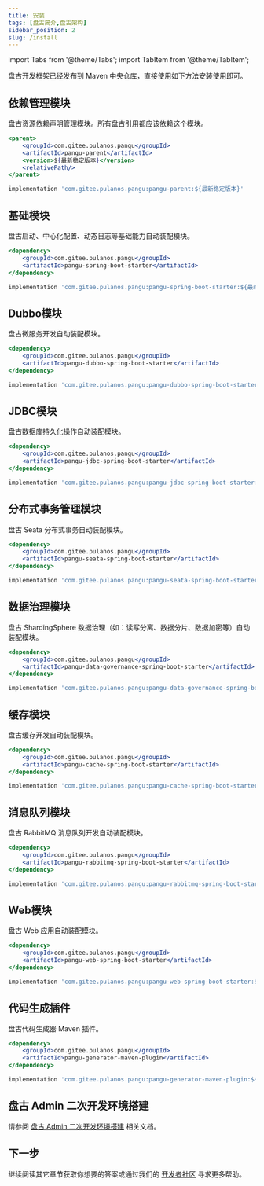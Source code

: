 ```yaml
---
title: 安装
tags: [盘古简介,盘古架构]
sidebar_position: 2
slug: /install
---
```

<head>
  <title>盘古开发框架 | 安装 | 依赖管理模块 | 基础模块 | Dubbo模块 | JDBC模块 | 分布式事务管理模块 | 数据治理模块 | 缓存模块 | 消息队列模块 | 网关模块 | Web模块 | 代码生成插件</title>
  <meta name="keywords" content="盘古开发框架 | 安装 | 依赖管理模块 | 基础模块 | Dubbo模块 | JDBC模块 | 分布式事务管理模块 | 数据治理模块 | 缓存模块 | 消息队列模块 | 网关模块 | Web模块 | 代码生成插件" />
</head>

import Tabs from '@theme/Tabs';
import TabItem from '@theme/TabItem';

盘古开发框架已经发布到 Maven 中央仓库，直接使用如下方法安装使用即可。

## 依赖管理模块
盘古资源依赖声明管理模块。所有盘古引用都应该依赖这个模块。

<Tabs>
<TabItem value="maven" label="Maven坐标">

```jsx
<parent>
	<groupId>com.gitee.pulanos.pangu</groupId>
	<artifactId>pangu-parent</artifactId>
	<version>${最新稳定版本}</version>
	<relativePath/>
</parent>
```

</TabItem>

<TabItem value="Gradle" label="Gradle DSL">

```jsx
implementation 'com.gitee.pulanos.pangu:pangu-parent:${最新稳定版本}'
```
</TabItem>
</Tabs>

## 基础模块	
盘古启动、中心化配置、动态日志等基础能力自动装配模块。
<Tabs>
<TabItem value="maven" label="Maven坐标">

```jsx
<dependency>
    <groupId>com.gitee.pulanos.pangu</groupId>
    <artifactId>pangu-spring-boot-starter</artifactId>
</dependency>
```

</TabItem>

<TabItem value="Gradle" label="Gradle DSL">

```jsx
implementation 'com.gitee.pulanos.pangu:pangu-spring-boot-starter:${最新稳定版本}'
```
</TabItem>
</Tabs>

## Dubbo模块	
盘古微服务开发自动装配模块。
<Tabs>
<TabItem value="maven" label="Maven坐标">

```jsx
<dependency>
    <groupId>com.gitee.pulanos.pangu</groupId>
    <artifactId>pangu-dubbo-spring-boot-starter</artifactId>
</dependency>
```

</TabItem>

<TabItem value="Gradle" label="Gradle DSL">

```jsx
implementation 'com.gitee.pulanos.pangu:pangu-dubbo-spring-boot-starter:${最新稳定版本}'
```
</TabItem>
</Tabs>

## JDBC模块
盘古数据库持久化操作自动装配模块。
<Tabs>
<TabItem value="maven" label="Maven坐标">

```jsx
<dependency>
    <groupId>com.gitee.pulanos.pangu</groupId>
    <artifactId>pangu-jdbc-spring-boot-starter</artifactId>
</dependency>
```

</TabItem>

<TabItem value="Gradle" label="Gradle DSL">

```jsx
implementation 'com.gitee.pulanos.pangu:pangu-jdbc-spring-boot-starter:${最新稳定版本}'
```
</TabItem>
</Tabs>

## 分布式事务管理模块
盘古 Seata 分布式事务自动装配模块。
<Tabs>
<TabItem value="maven" label="Maven坐标">

```jsx
<dependency>
    <groupId>com.gitee.pulanos.pangu</groupId>
    <artifactId>pangu-seata-spring-boot-starter</artifactId>
</dependency>
```

</TabItem>

<TabItem value="Gradle" label="Gradle DSL">

```jsx
implementation 'com.gitee.pulanos.pangu:pangu-seata-spring-boot-starter:${最新稳定版本}'
```
</TabItem>
</Tabs>

## 数据治理模块
盘古 ShardingSphere 数据治理（如：读写分离、数据分片、数据加密等）自动装配模块。
<Tabs>
<TabItem value="maven" label="Maven坐标">

```jsx
<dependency>
    <groupId>com.gitee.pulanos.pangu</groupId>
    <artifactId>pangu-data-governance-spring-boot-starter</artifactId>
</dependency>
```

</TabItem>

<TabItem value="Gradle" label="Gradle DSL">

```jsx
implementation 'com.gitee.pulanos.pangu:pangu-data-governance-spring-boot-starter:${最新稳定版本}'
```
</TabItem>
</Tabs>

## 缓存模块
盘古缓存开发自动装配模块。
<Tabs>
<TabItem value="maven" label="Maven坐标">

```jsx
<dependency>
    <groupId>com.gitee.pulanos.pangu</groupId>
    <artifactId>pangu-cache-spring-boot-starter</artifactId>
</dependency>
```

</TabItem>

<TabItem value="Gradle" label="Gradle DSL">

```jsx
implementation 'com.gitee.pulanos.pangu:pangu-cache-spring-boot-starter:${最新稳定版本}'
```
</TabItem>
</Tabs>

## 消息队列模块
盘古 RabbitMQ 消息队列开发自动装配模块。
<Tabs>
<TabItem value="maven" label="Maven坐标">

```jsx
<dependency>
    <groupId>com.gitee.pulanos.pangu</groupId>
    <artifactId>pangu-rabbitmq-spring-boot-starter</artifactId>
</dependency>
```

</TabItem>

<TabItem value="Gradle" label="Gradle DSL">

```jsx
implementation 'com.gitee.pulanos.pangu:pangu-rabbitmq-spring-boot-starter:${最新稳定版本}'
```
</TabItem>
</Tabs>

## Web模块
盘古 Web 应用自动装配模块。
<Tabs>
<TabItem value="maven" label="Maven坐标">

```jsx
<dependency>
    <groupId>com.gitee.pulanos.pangu</groupId>
    <artifactId>pangu-web-spring-boot-starter</artifactId>
</dependency>
```

</TabItem>

<TabItem value="Gradle" label="Gradle DSL">

```jsx
implementation 'com.gitee.pulanos.pangu:pangu-web-spring-boot-starter:${最新稳定版本}'
```
</TabItem>
</Tabs>

## 代码生成插件
盘古代码生成器 Maven 插件。
<Tabs>
<TabItem value="maven" label="Maven坐标">

```jsx
<dependency>
    <groupId>com.gitee.pulanos.pangu</groupId>
    <artifactId>pangu-generator-maven-plugin</artifactId>
</dependency>
```

</TabItem>

<TabItem value="Gradle" label="Gradle DSL">

```jsx
implementation 'com.gitee.pulanos.pangu:pangu-generator-maven-plugin:${最新稳定版本}'
```
</TabItem>
</Tabs>

## 盘古 Admin 二次开发环境搭建
请参阅 [盘古 Admin 二次开发环境搭建](/docs/pangu-admin/quick-start) 相关文档。

## 下一步
继续阅读其它章节获取你想要的答案或通过我们的 [开发者社区](/community) 寻求更多帮助。